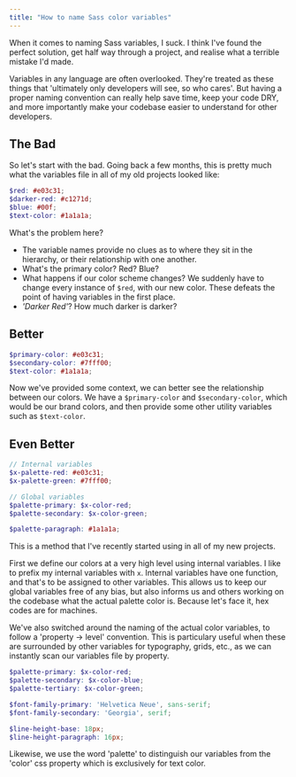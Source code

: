 ```yaml
---
title: "How to name Sass color variables"
---
```


When it comes to naming Sass variables, I suck. I think I've found the perfect solution, get half way through a project, and realise what a terrible mistake I'd made.

Variables in any language are often overlooked. They're treated as these things that 'ultimately only developers will see, so who cares'. But having a proper naming convention can really help save time, keep your code DRY, and more importantly make your codebase easier to understand for other developers.

## The Bad

So let's start with the bad. Going back a few months, this is pretty much what the variables file in all of my old projects looked like:

```scss
$red: #e03c31;
$darker-red: #c1271d;
$blue: #00f;
$text-color: #1a1a1a;
```

What's the problem here?

* The variable names provide no clues as to where they sit in the hierarchy, or their relationship with one another.
* What's the primary color? Red? Blue?
* What happens if our color scheme changes? We suddenly have to change every instance of `$red`, with our new color. These defeats the point of having variables in the first place.
* _'Darker Red'_? How much darker is darker?

## Better

```scss
$primary-color: #e03c31;
$secondary-color: #7fff00;
$text-color: #1a1a1a;
```

Now we've provided some context, we can better see the relationship between our colors. We have a `$primary-color` and `$secondary-color`, which would be our brand colors, and then provide some other utility variables such as `$text-color`.

## Even Better

```scss
// Internal variables
$x-palette-red: #e03c31;
$x-palette-green: #7fff00;

// Global variables
$palette-primary: $x-color-red;
$palette-secondary: $x-color-green;

$palette-paragraph: #1a1a1a;
```

This is a method that I've recently started using in all of my new projects.

First we define our colors at a very high level using internal variables. I like to prefix my internal variables with `x`. Internal variables have one function, and that's to be assigned to other variables. This allows us to keep our global variables free of any bias, but also informs us and others working on the codebase what the actual palette color is. Because let's face it, hex codes are for machines.

We've also switched around the naming of the actual color variables, to follow a 'property -> level' convention. This is particulary useful when these are surrounded by other variables for typography, grids, etc., as we can instantly scan our variables file by property.

```scss
$palette-primary: $x-color-red;
$palette-secondary: $x-color-blue;
$palette-tertiary: $x-color-green;

$font-family-primary: 'Helvetica Neue', sans-serif;
$font-family-secondary: 'Georgia', serif;

$line-height-base: 18px;
$line-height-paragraph: 16px;
```

Likewise, we use the word 'palette' to distinguish our variables from the 'color' css property which is exclusively for text color.
